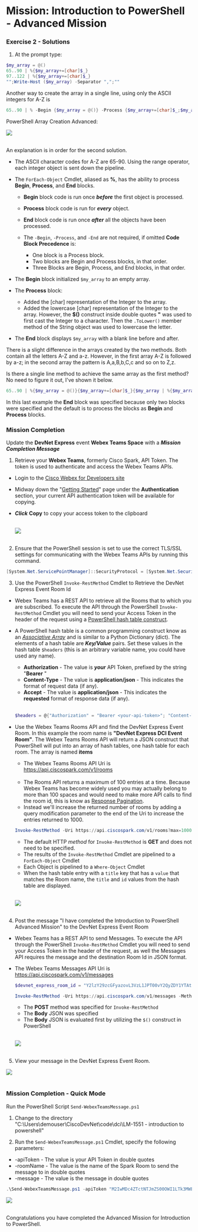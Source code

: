 # Mission: Introduction to PowerShell - Advanced Mission

### Exercise 2 - Solutions

1. At the prompt type:

  ```PowerShell
  $my_array = @()
  65..90 | %{$my_array+=[char]$_}
  97..122 | %{$my_array+=[char]$_}
  "";Write-Host ($my_array) -Separator ",";""
  ```

  Another way to create the array in a single line, using only the ASCII integers for A-Z is

  ```PowerShell
  65..90 | % -Begin {$my_array = @()} -Process {$my_array+=[char]$_;$my_array+="$([char]$_)".ToLower()} -End {"";Write-Host ($my_array) -Separator ",";""}
  ```

  PowerShell Array Creation Advanced:

  ![](assets/images/image-03.jpg)<br/><br/>

  An explanation is in order for the second solution.

  - The ASCII character codes for A-Z are 65-90. Using the range operator, each integer object is sent down the pipeline.

  - The `ForEach-Object` Cmdlet, aliased as **%**, has the ability to process **Begin**, **Process**, and **End** blocks.

    - **Begin** block code is run once ***before*** the first object is processed.

    - **Process** block code is run for ***every*** object.

    - **End** block code is run once ***after*** all the objects have been processed.

    - The `-Begin`, `-Process`, and `-End` are not required, if omitted **Code Block Precedence** is:

      - One block is a Process block.
      - Two blocks are Begin and Process blocks, in that order.
      - Three Blocks are Begin, Process, and End blocks, in that order.

  - The **Begin** block initialized `$my_array` to an empty array.

  - The **Process** block:
    - Added the [char] representation of the Integer to the array.
    - Added the lowercase [char] representation of the Integer to the array. However, the **$()** construct inside double quotes **"** was used to first cast the Integer to a character. Then the `.ToLower()` member method of the String object was used to lowercase the letter.

  - The **End** block displays `$my_array` with a blank line before and after.

  There is a slight difference in the arrays created by the two methods. Both contain all the letters A-Z and a-z. However, in the first array A-Z is followed by a-z; in the second array the pattern is A,a,B,b,C,c and so on to Z,z.

  Is there a single line method to achieve the same array as the first method? No need to figure it out, I've shown it below.

  ```PowerShell
  65..90 | %{$my_array = @()}{$my_array+=[char]$_}{$my_array | %{$my_array+="$_".Tolower()} -End {"";Write-Host ($my_array) -Separator ",";""}}
  ```

  In this last example the **End** block was specified because only two blocks were specified and the default is to process the blocks as **Begin** and **Process** blocks.

### Mission Completion

Update the **DevNet Express** event **Webex Teams Space** with a ***Mission Completion Message***

1. Retrieve your **Webex Teams**, formerly Cisco Spark, API Token. The token is used to authenticate and access the Webex Teams APIs.

  - Login to the [Cisco Webex for Developers site](https://developer.webex.com)
  - Midway down the "[Getting Started](https://developer.webex.com/getting-started.html#authentication)" page under the **Authentication** section, your current API authentication token will be available for copying.
  - ***Click*** **Copy** to copy your access token to the clipboard<br/><br/>

    ![](assets/images/image-04.jpg)<br/><br>

2. Ensure that the PowerShell session is set to use the correct TLS/SSL settings for communicating with the Webex Teams APIs by running this command.

  ```PowerShell
  [System.Net.ServicePointManager]::SecurityProtocol = [System.Net.SecurityProtocolType]::Ssl3 -bor [System.Net.SecurityProtocolType]::Tls -bor [System.Net.SecurityProtocolType]::Tls11 -bor [System.Net.SecurityProtocolType]::Tls12
  ```

3. Use the PowerShell `Invoke-RestMethod` Cmdlet to Retrieve the DevNet Express Event Room Id

  - Webex Teams has a REST API to retrieve all the Rooms that to which you are subscribed. To execute the API through the PowerShell `Invoke-RestMethod` Cmdlet you will need to send your Access Token in the header of the request using a [PowerShell hash table construct](https://docs.microsoft.com/en-us/powershell/module/Microsoft.PowerShell.Core/about_Hash_Tables?view=powershell-5.1).
  - A PowerShell hash table is a common programming construct know as an [*Associative Array*](https://en.wikipedia.org/wiki/Comparison_of_programming_languages_&#40;associative_array&#41;) and is similar to a Python Dictionary (dict). The elements of a hash table are ***Key/Value*** pairs. Set these values in the hash table `$headers` (this is an arbitrary variable name, you could have used any name).

    - **Authorization** - The value is ***your*** API Token, prefixed by the string "**Bearer** "
    - **Content-Type** - The value is **application/json** - This indicates the format of request data (if any).
    - **Accept** - The value is **application/json** - This indicates the **requested** format of response data (if any).</br></br>

    ```PowerShell
    $headers = @{"Authorization" = "Bearer <your-api-token>"; "Content-Type" = "application/json"; "Accept" = "application/json"}
    ```

  - Use the Webex Teams Rooms API and find the DevNet Express Event Room. In this example the room name is **"DevNet Express DCI Event Room"**. The Webex Teams Rooms API will return a JSON construct that PowerShell will put into an array of hash tables, one hash table for each room. The array is named **items**

    - The Webex Teams Rooms API Uri is https://api.ciscospark.com/v1/rooms</br></br>
    - The Rooms API returns a maximum of 100 entries at a time. Because Webex Teams has become widely used you may actually belong to more than 100 spaces and would need to make more API calls to find the room id, this is know as [Response Pagination](https://developer.webex.com/pagination.html).
    - Instead we'll increase the returned number of rooms by adding a query modification parameter to the end of the Uri to increase the entries returned to 1000.

    ```PowerShell
    Invoke-RestMethod -Uri https://api.ciscospark.com/v1/rooms?max=1000 -Headers $headers | %{$_.items | ?{$_.title -eq "DevNet Express DCI Event Room"} |  Select-Object id, title}
    ```

    - The default HTTP *method* for `Invoke-RestMethod` is **GET** and does not need to be specified.
    - The results of the `Invoke-RestMethod` Cmdlet are pipelined to a `ForEach-Object` Cmdlet
    - Each Object is pipelined to a `Where-Object` Cmdlet
    - When the hash table entry with a `title` key that has a `value` that matches the Room name, the `title` and `id` values from the hash table are displayed.<br/><br/>

    ![](assets/images/image-05.jpg)<br/><br/>

4. Post the message "I have completed the Introduction to PowerShell Advanced Mission" to the DevNet Express Event Room

  - Webex Teams has a REST API to send Messages. To execute the API through the PowerShell `Invoke-RestMethod` Cmdlet you will need to send your Access Token in the header of the request, as well the Messages API requires the message and the destination Room Id in JSON format.
  - The Webex Teams Messages API Uri is https://api.ciscospark.com/v1/messages

    ```PowerShell
    $devnet_express_room_id = "Y2lzY29zcGFyazovL3VzL1JPT00vY2QyZDY1YTAtNzIzZi0xMWU3LThlYjYtY2YyMjhiZGY5OTRm"

    Invoke-RestMethod -Uri https://api.ciscospark.com/v1/messages -Method POST -Headers $headers -Body $('{"roomId":"' + $devnet_express_room_id + '", "text":"I have completed the Introduction to PowerShell Advanced Mission"}')
    ```

    - The **POST** method was specified for `Invoke-RestMethod`
    - The **Body** JSON was specified
    - The **Body** JSON is evaluated first by utilizing the `$()` construct in PowerShell<br/><br/>

    ![](assets/images/image-06.jpg)<br/><br/>

5. View your message in the DevNet Express Event Room.

  ![](assets/images/image-07.jpg)<br/><br/>

### Mission Completion - Quick Mode

  Run the PowerShell Script `Send-WebexTeamsMessage.ps1`

1. Change to the directory "C:\Users\demouser\CiscoDevNet\code\dci\LM-1551 - introduction to powershell"

2. Run the `Send-WebexTeamsMessage.ps1` Cmdlet, specify the following parameters:

  - -apiToken - The value is your API Token in double quotes
  - -roomName - The value is the name of the Spark Room to send the message to in double quotes
  - -message - The value is the message in double quotes

  ```PowerShell
  .\Send-WebexTeamsMessage.ps1 -apiToken "M2IwMDc4ZTctNTJmZS00OWI1LTk3MWEtYjJjYjY1MDI0NzVlZTJjNjU5ZmUtZjQz" -roomName "DevNet Express DCI Event Room" -message "I have completed the Introduction to PowerShell Advanced Mission"
  ```

  ![](assets/images/image-08.jpg)<br/><br/>

Congratulations you have completed the Advanced Mission for Introduction to PowerShell.
